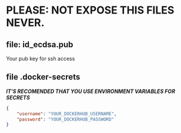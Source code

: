 # PLEASE: NOT EXPOSE THIS FILES NEVER.

## file: id_ecdsa.pub

Your pub key for ssh access

## file .docker-secrets

***IT'S RECOMENDED THAT YOU USE ENVIRONMENT VARIABLES FOR SECRETS***

```json
{
    "username": "YOUR_DOCKERHUB_USERNAME",
    "password": "YOUR_DOCKERHUB_PASSWORD"
}
```